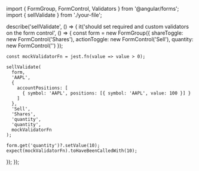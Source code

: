 import { FormGroup, FormControl, Validators } from '@angular/forms';
import { sellValidate } from './your-file';

describe('sellValidate', () => {
  it('should set required and custom validators on the form control', () => {
    const form = new FormGroup({
      shareToggle: new FormControl('Shares'),
      actionToggle: new FormControl('Sell'),
      quantity: new FormControl('')
    });

    const mockValidatorFn = jest.fn(value => value > 0);

    sellValidate(
      form,
      'AAPL',
      {
        accountPositions: [
          { symbol: 'AAPL', positions: [{ symbol: 'AAPL', value: 100 }] }
        ]
      },
      'Sell',
      'Shares',
      'quantity',
      'quantity',
      mockValidatorFn
    );

    form.get('quantity')?.setValue(10);
    expect(mockValidatorFn).toHaveBeenCalledWith(10);
  });
});
